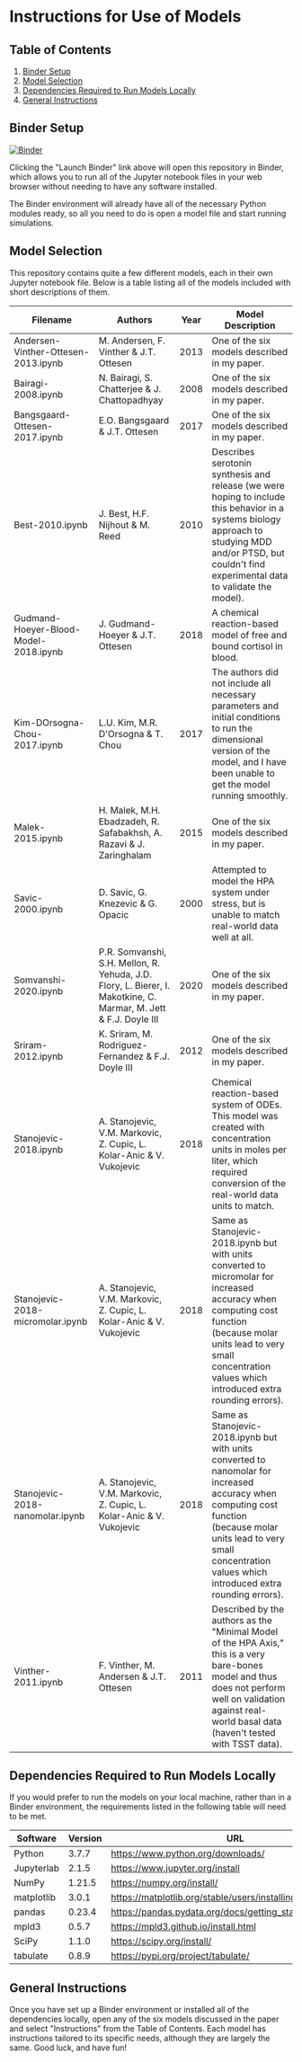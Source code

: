 #  Instructions for Use of Models

## Table of Contents
1. [Binder Setup](#binderSetup)
2. [Model Selection](#modelSelection)
3. [Dependencies Required to Run Models Locally](#localDependencies)
4. [General Instructions](#generalInstructions)


## Binder Setup <a name="binderSetup"/>
[![Binder](https://mybinder.org/badge_logo.svg)](https://mybinder.org/v2/gh/cparker-uc/PTSD/HEAD)

Clicking the "Launch Binder" link above will open this repository in Binder, which allows you to run all of the Jupyter notebook files in your web browser without needing to have any software installed.

The Binder environment will already have all of the necessary Python modules ready, so all you need to do is open a model file and start running simulations.

## Model Selection <a name="modelSelection" />
This repository contains quite a few different models, each in their own Jupyter notebook file. Below is a table listing all of the models included with short descriptions of them.

| Filename                              | Authors                                                                                                          | Year | Model Description                                                                                                                                                                                                              |
|---------------------------------------|------------------------------------------------------------------------------------------------------------------|------|--------------------------------------------------------------------------------------------------------------------------------------------------------------------------------------------------------------------------------|
| Andersen-Vinther-Ottesen-2013.ipynb   | M. Andersen, F. Vinther & J.T. Ottesen                                                                           | 2013 | One of the six models described in my paper.                                                                                                                                                                                   |
| Bairagi-2008.ipynb                    | N. Bairagi, S. Chatterjee & J. Chattopadhyay                                                                     | 2008 | One of the six models described in my paper.                                                                                                                                                                                   |
| Bangsgaard-Ottesen-2017.ipynb         | E.O. Bangsgaard & J.T. Ottesen                                                                                   | 2017 | One of the six models described in my paper.                                                                                                                                                                                   |
| Best-2010.ipynb                       | J. Best, H.F. Nijhout & M. Reed                                                                                  | 2010 | Describes serotonin synthesis and release (we were hoping to include this behavior in a systems biology approach to studying MDD and/or PTSD, but couldn't find experimental data to validate the model).                      |
| Gudmand-Hoeyer-Blood-Model-2018.ipynb | J. Gudmand-Hoeyer & J.T. Ottesen                                                                                 | 2018 | A chemical reaction-based model of free and bound cortisol in blood.                                                                                                                                                           |
| Kim-DOrsogna-Chou-2017.ipynb          | L.U. Kim, M.R. D'Orsogna & T. Chou                                                                               | 2017 | The authors did not include all necessary parameters and initial conditions to run the dimensional version of the model, and I have been unable to get the model running smoothly.                                             |
| Malek-2015.ipynb                      | H. Malek, M.H. Ebadzadeh, R. Safabakhsh, A. Razavi & J. Zaringhalam                                              | 2015 | One of the six models described in my paper.                                                                                                                                                                                   |
| Savic-2000.ipynb                      | D. Savic, G. Knezevic & G. Opacic                                                                                | 2000 | Attempted to model the HPA system under stress, but is unable to match real-world data well at all.                                                                                                                            |
| Somvanshi-2020.ipynb                  | P.R. Somvanshi, S.H. Mellon, R. Yehuda, J.D. Flory, L. Bierer, I. Makotkine, C. Marmar, M. Jett & F.J. Doyle III | 2020 | One of the six models described in my paper.                                                                                                                                                                                   |
| Sriram-2012.ipynb                     | K. Sriram, M. Rodriguez-Fernandez & F.J. Doyle III                                                               | 2012 | One of the six models described in my paper.                                                                                                                                                                                   |
| Stanojevic-2018.ipynb                 | A. Stanojevic, V.M. Markovic, Z. Cupic, L. Kolar-Anic & V. Vukojevic                                             | 2018 | Chemical reaction-based system of ODEs. This model was created with concentration units in moles per liter, which required conversion of the real-world data units to match.                                                   |
| Stanojevic-2018-micromolar.ipynb      | A. Stanojevic, V.M. Markovic, Z. Cupic, L. Kolar-Anic & V. Vukojevic                                             | 2018 | Same as Stanojevic-2018.ipynb but with units converted to micromolar for increased accuracy when computing cost function (because molar units lead to very small concentration values which introduced extra rounding errors). |
| Stanojevic-2018-nanomolar.ipynb       | A. Stanojevic, V.M. Markovic, Z. Cupic, L. Kolar-Anic & V. Vukojevic                                             | 2018 | Same as Stanojevic-2018.ipynb but with units converted to nanomolar for increased accuracy when computing cost function (because molar units lead to very small concentration values which introduced extra rounding errors).  |
| Vinther-2011.ipynb                    | F. Vinther, M. Andersen & J.T. Ottesen                                                                           | 2011 | Described by the authors as the "Minimal Model of the HPA Axis," this is a very bare-bones model and thus does not perform well on validation against real-world basal data (haven't tested with TSST data).                   |

## Dependencies Required to Run Models Locally <a name="localDependencies" />
If you would prefer to run the models on your local machine, rather than in a Binder environment, the requirements listed in the following table will need to be met.

| Software   | Version | URL                                                         |
|------------|---------|-------------------------------------------------------------|
| Python     | 3.7.7   | https://www.python.org/downloads/                           |
| Jupyterlab | 2.1.5   | https://www.jupyter.org/install                             |
| NumPy      | 1.21.5  | https://numpy.org/install/                                  |
| matplotlib | 3.0.1   | https://matplotlib.org/stable/users/installing/index.html   |
| pandas     | 0.23.4  | https://pandas.pydata.org/docs/getting_started/install.html |
| mpld3      | 0.5.7   | https://mpld3.github.io/install.html                        |
| SciPy      | 1.1.0   | https://scipy.org/install/                                  |
| tabulate   | 0.8.9   | https://pypi.org/project/tabulate/                          |

## General Instructions <a name="generalInstructions" />
Once you have set up a Binder environment or installed all of the dependencies locally, open any of the six models discussed in the paper and select "Instructions" from the Table of Contents. Each model has instructions tailored to its specific needs, although they are largely the same. Good luck, and have fun!
